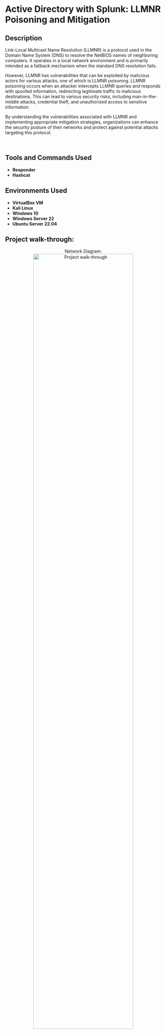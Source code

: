 <h1>Active Directory with Splunk: LLMNR Poisoning and Mitigation</h1>



<h2>Description</h2>
Link-Local Multicast Name Resolution (LLMNR) is a protocol used in the Domain Name System (DNS) to resolve the NetBIOS names of neighboring computers. It operates in a local network environment and is primarily intended as a fallback mechanism when the standard DNS resolution fails.

However, LLMNR has vulnerabilities that can be exploited by malicious actors for various attacks, one of which is LLMNR poisoning. LLMNR poisoning occurs when an attacker intercepts LLMNR queries and responds with spoofed information, redirecting legitimate traffic to malicious destinations. This can lead to various security risks, including man-in-the-middle attacks, credential theft, and unauthorized access to sensitive information.
  
By understanding the vulnerabilities associated with LLMNR and implementing appropriate mitigation strategies, organizations can enhance the security posture of their networks and protect against potential attacks targeting this protocol.





<br />


<h2>Tools and Commands Used</h2>

- <b>Responder</b>
- <b>Hashcat</b>

<h2>Environments Used </h2>

- <b>VirtualBox VM</b>
- <b>Kali Linux</b>
- <b>Windows 10</b>
- <b>Windows Server 22</b>
- <b>Ubuntu Server 22.04</b>

<h2>Project walk-through:</h2>

<p align="center">
Network Diagram: <br/>
<img src="https://imgur.com/pEdUmkX.png" height="80%" width="80%" alt="Project walk-through"/>
<br />
<br />
  
<h2>LLMNR Poisoning using Responder in Kali Linux to acquire a hash value from the victim:</h2>

## Usage:
    sudo responder -I eth0 -dPv
<br />    
<br />
<p align="center">
LLMNR Poisoning using Responder: <br/>
<img src="https://imgur.com/1eEaZeL.png" height="80%" width="80%" alt="Project walk-through"/>
<br />
<br />
Victim signs in with credentials: <br/>
<img src="https://imgur.com/EvqcSdw.png" height="80%" width="80%" alt="Project walk-through"/>
<br />
<br />
Responder receives hash value from victim: <br/>
<img src="https://imgur.com/7I0PpL7.png" height="80%" width="80%" alt="Project walk-through"/>
<br />
<br />
<p align="center">
Using hashcat in Kali Linux, we decrypt the hash: <br/>
<br />
<br />  

## Usage:
    hashcat -m 5600 hash.txt ~/Desktop/ad-project/passwords.txt

<p align="center">
<img src="https://imgur.com/XbANgmJ.png" height="80%" width="80%" alt="Project walk-through"/>
<br />  
<br />
The users password is then revealed: <br/>
<img src="https://imgur.com/TK2cYZg.png" height="80%" width="80%" alt="Project walk-through"/>
<br />
  
<h2>LLMNR Poisoning Mitigation Techniques:</h2>  

<p align="center">
Disable Multicast Name Resolution(MNR) in Group Policy Editor: <br/>
<img src="https://imgur.com/1kwNstc.png" height="80%" width="80%" alt="Project walk-through"/>
<br />
<br />
Disable 'NetBIOS over TCP\IP' in Network Connections: <br/>
<img src="https://imgur.com/7LQoflD.png" height="80%" width="80%" alt="Project walk-through"/>
<br />
<br />  
</p>


<!--
 ```diff
- text in red
+ text in green
! text in orange
# text in gray
@@ text in purple (and bold)@@
```
--!>
